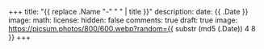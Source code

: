 +++
title: "{{ replace .Name "-" " " | title }}"
description: 
date: {{ .Date }}
image: 
math: 
license: 
hidden: false
comments: true
draft: true
image: https://picsum.photos/800/600.webp?random={{ substr (md5 (.Date)) 4 8 }}
+++
